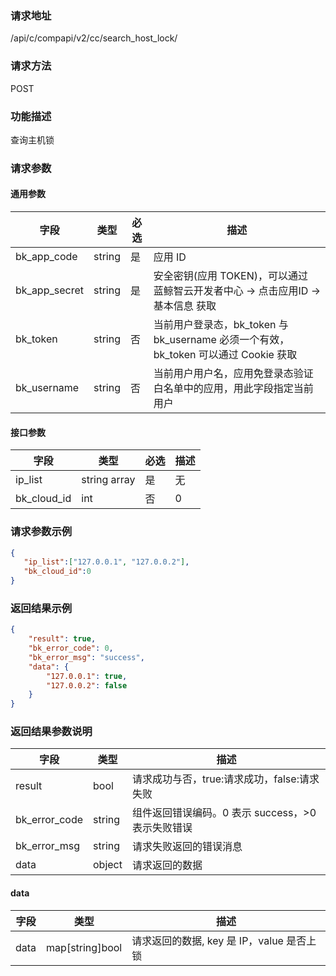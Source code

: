 
### 请求地址

/api/c/compapi/v2/cc/search_host_lock/



### 请求方法

POST


### 功能描述

查询主机锁

### 请求参数


#### 通用参数

| 字段 | 类型 | 必选 | 描述 |
|-----------|------------|--------|------------|
| bk_app_code | string | 是 | 应用 ID |
| bk_app_secret| string | 是 | 安全密钥(应用 TOKEN)，可以通过 蓝鲸智云开发者中心 -&gt; 点击应用ID -&gt; 基本信息 获取 |
| bk_token | string | 否 | 当前用户登录态，bk_token 与 bk_username 必须一个有效，bk_token 可以通过 Cookie 获取 |
| bk_username | string | 否 | 当前用户用户名，应用免登录态验证白名单中的应用，用此字段指定当前用户 |

#### 接口参数

| 字段 | 类型 | 必选 | 描述 |
|---------------------|-------------|--------|----------------------------------|
| ip_list | string array| 是|无| 主机内网 IP|
| bk_cloud_id| int| 否| 0|云区域 ID


### 请求参数示例

```json
{
   "ip_list":["127.0.0.1", "127.0.0.2"],
   "bk_cloud_id":0
}
```

### 返回结果示例

```json
{
    "result": true,
    "bk_error_code": 0,
    "bk_error_msg": "success",
    "data": {
        "127.0.0.1": true,
        "127.0.0.2": false
    }
}
```

### 返回结果参数说明

| 字段 | 类型 | 描述 |
|-----------|-----------|-----------|
| result | bool | 请求成功与否，true:请求成功，false:请求失败 |
| bk_error_code | string | 组件返回错误编码。0 表示 success，>0 表示失败错误 |
| bk_error_msg | string | 请求失败返回的错误消息 |
| data | object | 请求返回的数据 |

#### data
| 字段 | 类型 | 描述 |
|-----------|-----------|--------------|
| data | map[string]bool | 请求返回的数据, key 是 IP，value 是否上锁 |the data response,Key is the IP, value is locked status|
